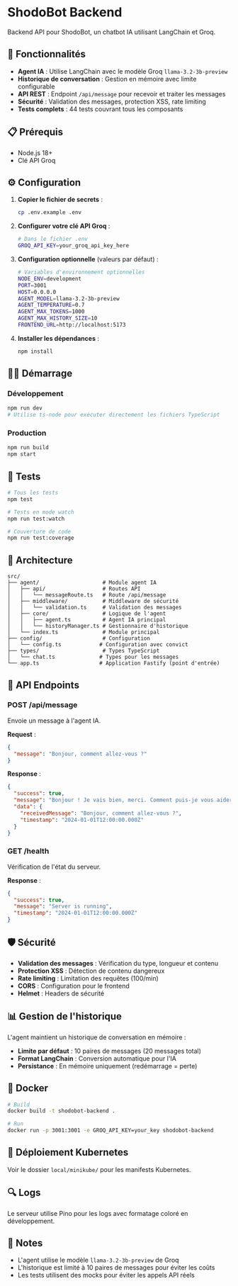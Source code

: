 # ShodoBot Backend

Backend API pour ShodoBot, un chatbot IA utilisant LangChain et Groq.

## 🚀 Fonctionnalités

- **Agent IA** : Utilise LangChain avec le modèle Groq `llama-3.2-3b-preview`
- **Historique de conversation** : Gestion en mémoire avec limite configurable
- **API REST** : Endpoint `/api/message` pour recevoir et traiter les messages
- **Sécurité** : Validation des messages, protection XSS, rate limiting
- **Tests complets** : 44 tests couvrant tous les composants

## 📋 Prérequis

- Node.js 18+
- Clé API Groq

## ⚙️ Configuration

1. **Copier le fichier de secrets** :
   ```bash
   cp .env.example .env
   ```

2. **Configurer votre clé API Groq** :
   ```bash
   # Dans le fichier .env
   GROQ_API_KEY=your_groq_api_key_here
   ```

3. **Configuration optionnelle** (valeurs par défaut) :
   ```bash
   # Variables d'environnement optionnelles
   NODE_ENV=development
   PORT=3001
   HOST=0.0.0.0
   AGENT_MODEL=llama-3.2-3b-preview
   AGENT_TEMPERATURE=0.7
   AGENT_MAX_TOKENS=1000
   AGENT_MAX_HISTORY_SIZE=10
   FRONTEND_URL=http://localhost:5173
   ```

4. **Installer les dépendances** :
   ```bash
   npm install
   ```

## 🏃‍♂️ Démarrage

### Développement
```bash
npm run dev
# Utilise ts-node pour exécuter directement les fichiers TypeScript
```

### Production
```bash
npm run build
npm start
```

## 🧪 Tests

```bash
# Tous les tests
npm test

# Tests en mode watch
npm run test:watch

# Couverture de code
npm run test:coverage
```

## 📁 Architecture

```
src/
├── agent/                    # Module agent IA
│   ├── api/                  # Routes API
│   │   └── messageRoute.ts   # Route /api/message
│   ├── middleware/           # Middleware de sécurité
│   │   └── validation.ts     # Validation des messages
│   ├── core/                 # Logique de l'agent
│   │   ├── agent.ts          # Agent IA principal
│   │   └── historyManager.ts # Gestionnaire d'historique
│   └── index.ts              # Module principal
├── config/                   # Configuration
│   └── config.ts            # Configuration avec convict
├── types/                    # Types TypeScript
│   └── chat.ts              # Types pour les messages
└── app.ts                   # Application Fastify (point d'entrée)
```

## 🔧 API Endpoints

### POST /api/message

Envoie un message à l'agent IA.

**Request** :
```json
{
  "message": "Bonjour, comment allez-vous ?"
}
```

**Response** :
```json
{
  "success": true,
  "message": "Bonjour ! Je vais bien, merci. Comment puis-je vous aider ?",
  "data": {
    "receivedMessage": "Bonjour, comment allez-vous ?",
    "timestamp": "2024-01-01T12:00:00.000Z"
  }
}
```

### GET /health

Vérification de l'état du serveur.

**Response** :
```json
{
  "success": true,
  "message": "Server is running",
  "timestamp": "2024-01-01T12:00:00.000Z"
}
```

## 🛡️ Sécurité

- **Validation des messages** : Vérification du type, longueur et contenu
- **Protection XSS** : Détection de contenu dangereux
- **Rate limiting** : Limitation des requêtes (100/min)
- **CORS** : Configuration pour le frontend
- **Helmet** : Headers de sécurité

## 📊 Gestion de l'historique

L'agent maintient un historique de conversation en mémoire :
- **Limite par défaut** : 10 paires de messages (20 messages total)
- **Format LangChain** : Conversion automatique pour l'IA
- **Persistance** : En mémoire uniquement (redémarrage = perte)

## 🐳 Docker

```bash
# Build
docker build -t shodobot-backend .

# Run
docker run -p 3001:3001 -e GROQ_API_KEY=your_key shodobot-backend
```

## 🚀 Déploiement Kubernetes

Voir le dossier `local/minikube/` pour les manifests Kubernetes.

## 🔍 Logs

Le serveur utilise Pino pour les logs avec formatage coloré en développement.

## 📝 Notes

- L'agent utilise le modèle `llama-3.2-3b-preview` de Groq
- L'historique est limité à 10 paires de messages pour éviter les coûts
- Les tests utilisent des mocks pour éviter les appels API réels